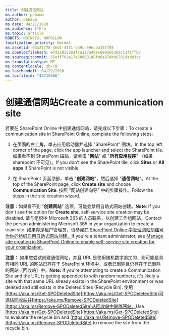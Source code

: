 ```yaml
---
title: 创建通信网站
ms.author: pebaum
author: pebaum
ms.date: 04/21/2020
ms.audience: ITPro
ms.topic: article
ROBOTS: NOINDEX, NOFOLLOW
localization_priority: Normal
ms.assetid: 03a23778-ded1-4131-ba9c-59ecba15ff05
ms.openlocfilehash: efd118352e2f7a137a489c69956b3eac11f1ffb7
ms.sourcegitcommit: 55eff703a17e500681d8fa6a87eb067019ade3cc
ms.translationtype: MT
ms.contentlocale: zh-CN
ms.lasthandoff: 04/22/2020
ms.locfileid: "43715586"
---
```

# <a name="create-a-communication-site"></a><span data-ttu-id="8a359-102">创建通信网站</span><span class="sxs-lookup"><span data-stu-id="8a359-102">Create a communication site</span></span>

<span data-ttu-id="8a359-103">若要在 SharePoint Online 中创建通信网站，请完成以下步骤：</span><span class="sxs-lookup"><span data-stu-id="8a359-103">To create a communication site in SharePoint Online, complete the following steps:</span></span> 
  
1. <span data-ttu-id="8a359-104">在页面的左上角，单击应用启动器并选择 "SharePoint" 图块。</span><span class="sxs-lookup"><span data-stu-id="8a359-104">In the top left corner of the page, click the app launcher and select the SharePoint tile.</span></span> <span data-ttu-id="8a359-105">如果看不到 SharePoint 磁贴，请单击 "**网站**" 或 "**所有应用程序**" （如果 sharepoint 不可见）。</span><span class="sxs-lookup"><span data-stu-id="8a359-105">If you don't see the SharePoint tile, click **Sites** or **All apps** if SharePoint is not visible.</span></span> 
    
2. <span data-ttu-id="8a359-106">在 SharePoint 页面顶部，单击 "**创建网站**"，然后选择 "**通信网站**"。</span><span class="sxs-lookup"><span data-stu-id="8a359-106">At the top of the SharePoint page, click **Create site** and choose **Communication Site**.</span></span> <span data-ttu-id="8a359-107">按照 "网站创建向导" 中的步骤操作。</span><span class="sxs-lookup"><span data-stu-id="8a359-107">Follow the steps in the site creation wizard.</span></span> 
    
 <span data-ttu-id="8a359-108">**注意**：如果看不到 "**创建网站**" 选项，可能会禁用自助式网站创建。</span><span class="sxs-lookup"><span data-stu-id="8a359-108">**Note**: If you don't see the option for **Create site**, self-service site creation may be disabled.</span></span> <span data-ttu-id="8a359-109">请与组织中 Microsoft 365 的人员联系，以创建工作组网站。</span><span class="sxs-lookup"><span data-stu-id="8a359-109">Contact the person administering Microsoft 365 in your organization to create a team site.</span></span> <span data-ttu-id="8a359-110">如果你是租户管理员，请参阅[在 SharePoint Online 中管理网站创建可为你的组织启用自助式网站创建。](https://go.microsoft.com/fwlink/?linkid=2018780)</span><span class="sxs-lookup"><span data-stu-id="8a359-110">If you're a tenant administrator, see [Manage site creation in SharePoint Online to enable self-service site creation for your organization.](https://go.microsoft.com/fwlink/?linkid=2018780)</span></span>
  
 <span data-ttu-id="8a359-111">**注意：** 如果您尝试创建通信网站，并且 URL 是使用随机数字追加的，则可能是具有相同 URL 的网站已存在于 SharePoint 环境中，或者已删除且仍存在于已删除的网站（回收站）中。</span><span class="sxs-lookup"><span data-stu-id="8a359-111">**Note:** If you're attempting to create a Communication Site and the URL is getting appended to with random numbers, it's likely a site with that same URL already exists in the SharePoint environment or was deleted and still exists in the Deleted Sites (Recycle Bin).</span></span> <span data-ttu-id="8a359-112">使用[https://aka.ms/Get-SPODeletedSite](https://aka.ms/Get-SPODeletedSite)可评估回收站并[https://aka.ms/Remove-SPODeletedSite](https://aka.ms/Remove-SPODeletedSite)从回收站中删除网站。</span><span class="sxs-lookup"><span data-stu-id="8a359-112">Use [https://aka.ms/Get-SPODeletedSite](https://aka.ms/Get-SPODeletedSite) to evaluate the recycle bin and [https://aka.ms/Remove-SPODeletedSite](https://aka.ms/Remove-SPODeletedSite) to remove the site from the recycle bin.</span></span> 
  

